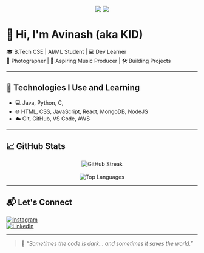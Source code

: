 <p align="center">
  <img src="https://komarev.com/ghpvc/?username=kid-avi&color=blueviolet&style=flat" />
  <img src="https://img.shields.io/github/followers/kid-avi?label=Follow&style=social" />
</p>

# 🦇 Hi, I'm Avinash (aka KID)

🎓 B.Tech CSE | AI/ML Student | 💻 Dev Learner  
📸 Photographer | 🎵 Aspiring Music Producer | 🛠️ Building Projects  

---

## 🔧 Technologies I Use and Learning  
- 💻 Java, Python, C,  
- 🌐 HTML, CSS, JavaScript, React, MongoDB, NodeJS
- ☁️ Git, GitHub, VS Code, AWS

---

## 📈 GitHub Stats  
<p align="center">
  <img src="https://github-readme-streak-stats.herokuapp.com/?user=kid-avi&theme=tokyonight" alt="GitHub Streak"/>
  <br><br>
  <img src="https://github-readme-stats.vercel.app/api/top-langs/?username=kid-avi&layout=compact&theme=tokyonight" alt="Top Languages"/>
</p>

---

## 📬 Let's Connect  
[![Instagram](https://img.shields.io/badge/Instagram-%40Vastavik__avi-E4405F?style=flat&logo=instagram&logoColor=white)](https://instagram.com/Vastavik_avi)  
[![LinkedIn](https://img.shields.io/badge/LinkedIn-Avinash%20Prasad-0077B5?style=flat&logo=linkedin&logoColor=white)](https://www.linkedin.com/in/avinash-prasad2004/)

---

> 🦇 *“Sometimes the code is dark… and sometimes it saves the world.”*

<!--
**kid-avi/kid-avi** is a ✨ _special_ ✨ repository because its `README.md` (this file) appears on your GitHub profile.

Here are some ideas to get you started:

- 🔭 I’m currently working on ...
- 🌱 I’m currently learning ...
- 👯 I’m looking to collaborate on ...
- 🤔 I’m looking for help with ...
- 💬 Ask me about ...
- 📫 How to reach me: ...
- 😄 Pronouns: ...
- ⚡ Fun fact: ...
-->
